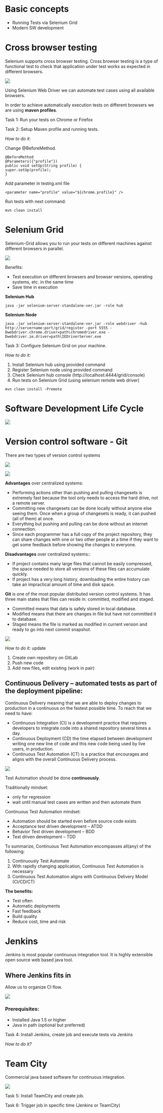 # Basic concepts #
- Running Tests via Selenium Grid
- Modern SW development

# Cross browser testing #
Selenium supports cross browser testing. Cross browser testing is a type of functional test to check that application under test works as expected in different browsers.

![](http://i66.tinypic.com/2expi7b.png)

Using Selenium Web Driver we can automate test cases using all available browsers.

In order to achieve automatically execution tests on different browsers we are using **maven profiles**.

Task 1: Run your tests on Chrome or Firefox

Task 2: Setup Maven profile and running tests.

*How to do it:*

Change @BeforeMethod.

    @BeforeMethod
    @Parameters({"profile"})
    public void setUp(String profile) {
    super.setUp(profile);
    }

Add parameter in testng.xml file

    <parameter name="profile" value="${chrome.profile}" />

Run tests with next command:

    mvn clean install

# Selenium Grid #

Selenium-Grid allows you to run your tests on different machines against different browsers in parallel.

![](http://image.slidesharecdn.com/seleniumcamp2015-andriisoldatenko-150301061521-conversion-gate01/95/seleniumcamp-2015-andrii-soldatenko-17-638.jpg?cb=1425190669)

Benefits:

- Test execution on different browsers and browser versions, operating systems, etc. in the same time
- Save time in execution

**Selenium Hub**

    java -jar selenium-server-standalone-ver.jar -role hub

**Selenium Node**

    java -jar selenium-server-standalone-ver.jar -role webdriver -hub http://servername:port/grid/register -port 5555 -Dwebdriver.chrome.driver=path\chromedriver.exe -Dwebdriver.ie.driver=path\IEDriverServer.exe

Task 3: Configure Selenium Grid on your machine.

*How to do it:*

1. Install Selenium hub using provided command
2. Register Selenium node using provided command
3. Check Selenium hub console (http://localhost:4444/grid/console)
4. Run tests on Selenium Grid (using selenium remote web driver)

`mvn clean install -Premote`

# Software Development Life Cycle #

![](http://www.itsmonkie.co.uk/wp-content/uploads/2015/03/1.png)
 
# Version control software - Git #

There are two types of version control systems

![](https://homes.cs.washington.edu/~mernst/advice/version-control-fig2.png)

![](https://homes.cs.washington.edu/~mernst/advice/version-control-fig3.png)


**Advantages** over centralized systems:

- Performing actions other than pushing and pulling changesets is extremely fast because the tool only needs to access the hard drive, not a remote server.
- Committing new changesets can be done locally without anyone else seeing them. Once when a group of changesets is ready, it can pushed (all of them) at once.
- Everything but pushing and pulling can be done without an internet connection. 
- Since each programmer has a full copy of the project repository, they can share changes with one or two other people at a time if they want to get some feedback before showing the changes to everyone.

**Disadvantages** over centralized systems::

- If project contains many large files that cannot be easily compressed, the space needed to store all versions of these files can accumulate quickly.
- If project has a very long history, downloading the entire history can take an impractical amount of time and disk space.

**Git** is one of the most popular distributed version control systems. It has three main states that files can reside in: committed, modified and staged. 

- Committed means that data is safely stored in local database. 
- Modified means that there are changes in file but have not committed it to database. 
- Staged means the file is marked as modified in current version and ready to go into next commit snapshot. 

![](https://git-scm.com/images/about/index1@2x.png)

*How to do it:*
update

1. Create own repository on GitLab 
2. Push new code
3. Add new files, edit existing (work in pair)

## Continuous Delivery – automated tests as part of the deployment pipeline: ##

Continuous Delivery meaning that we are able to deploy changes to production in a continuous on the fastest possible time. To reach that we need to have:


- Continuous Integration (CI) is a development practice that requires developers to integrate code into a shared repository several times a day. 
- Continuous Deployment (CD) the time elapsed between development writing one new line of code and this new code being used by live users, in production.
- Continuous Test Automation (CT) is a practice that encourages and aligns with the overall Continuous Delivery process.

![](http://www.seleniumframework.com/wp-content/uploads/2014/12/continuous_delivery.png)

Test Automation should be done **continuously**. 

Traditionally mindset:

- only for regression
- wait until manual test cases are written and then automate them 

Continuous Test Automation mindset:

- Automation should be started even before source code exists 
- Acceptance test driven development – ATDD
- Behavior Test driven development – BDD
- Test driven development – TDD

To summarize, Continuous Test Automation encompasses all(any) of the following:


1. Continuously Test Automate
2. With rapidly changing application, Continuous Test Automation is necessary
3. Continuous Test Automation aligns with Continuous Delivery Model (CI/CD/CT)

**The benefits:**

- Test often 
- Automatic deployments
- Fast feedback
- Build quality
- Reduce cost, time and risk


# Jenkins #

Jenkins is most popular continuous integration tool. It is highly extensible open source web based java tool.

## Where Jenkins fits in ##

Allow us to organize CI flow.

![](http://i66.tinypic.com/i4mo7p.png)

### Prerequisites: ###

- Installed Java 1.5 or higher
- Java in path (optional but preferred)

Task 4: Install Jenkins, create job and execute tests via Jenkins

*How to do it?* 

# Team City #

Commercial java based software for continuous integration. 

![](http://www.ranorex.com/blog/wp-content/uploads/2012/10/Integrate-In-TeamCity-2.png)

Task 5: Install TeamCity and create job.

Task 6: Trigger job in specific time (Jenkins or TeamCity)